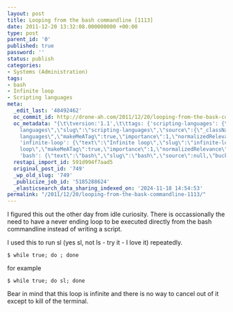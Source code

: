 ```yaml
---
layout: post
title: Looping from the bash commandline [1113]
date: 2011-12-20 13:32:08.000000000 +00:00
type: post
parent_id: '0'
published: true
password: ''
status: publish
categories:
- Systems (Administration)
tags:
- bash
- Infinite loop
- Scripting languages
meta:
  _edit_last: '48492462'
  oc_commit_id: http://drone-ah.com/2011/12/20/looping-from-the-bask-commandline-1113/1324387936
  oc_metadata: "{\t\tversion:'1.1',\t\ttags: {'scripting-languages': {\"text\":\"Scripting
    languages\",\"slug\":\"scripting-languages\",\"source\":{\"_className\":\"SocialTag\",\"url\":\"http://d.opencalais.com/dochash-1/98b0861c-aea2-3a5d-8467-ccaa920b7a95/SocialTag/5\",\"subjectURL\":null,\"type\":{\"_className\":\"ArtifactType\",\"url\":\"http://s.opencalais.com/1/type/tag/SocialTag\",\"name\":\"SocialTag\"},\"name\":\"Scripting
    languages\",\"makeMeATag\":true,\"importance\":1,\"normalizedRelevance\":1},\"bucketName\":\"current\",\"bucketPlacement\":\"auto\",\"_className\":\"Tag\"},
    'infinite-loop': {\"text\":\"Infinite loop\",\"slug\":\"infinite-loop\",\"source\":{\"_className\":\"SocialTag\",\"url\":\"http://d.opencalais.com/dochash-1/98b0861c-aea2-3a5d-8467-ccaa920b7a95/SocialTag/6\",\"subjectURL\":null,\"type\":{\"_className\":\"ArtifactType\",\"url\":\"http://s.opencalais.com/1/type/tag/SocialTag\",\"name\":\"SocialTag\"},\"name\":\"Infinite
    loop\",\"makeMeATag\":true,\"importance\":1,\"normalizedRelevance\":1},\"bucketName\":\"current\",\"bucketPlacement\":\"auto\",\"_className\":\"Tag\"},
    'bash': {\"text\":\"bash\",\"slug\":\"bash\",\"source\":null,\"bucketName\":\"current\",\"bucketPlacement\":\"auto\",\"_className\":\"Tag\"}}\t}"
  restapi_import_id: 591d994f7aad5
  original_post_id: '749'
  _wp_old_slug: '749'
  _publicize_job_id: '5185288624'
  _elasticsearch_data_sharing_indexed_on: '2024-11-18 14:54:53'
permalink: "/2011/12/20/looping-from-the-bask-commandline-1113/"
---
```


I figured this out the other day from idle curiosity. There is
occassionally the need to have a never ending loop to be executed
directly from the bash commandline instead of writing a script.

I used this to run sl (yes sl, not ls - try it - I love it) repeatedly.

    $ while true; do ; done

for example

    $ while true; do sl; done

Bear in mind that this loop is infinite and there is no way to cancel
out of it except to kill of the terminal.
